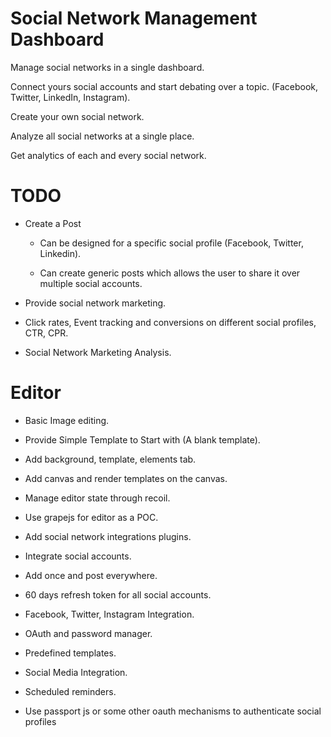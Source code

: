 # Social Network Management Dashboard

Manage social networks in a single dashboard.

Connect yours social accounts and start debating over a topic. (Facebook, Twitter, LinkedIn, Instagram).

Create your own social network. 

Analyze all social networks at a single place. 

Get analytics of each and every social network.


# TODO

- Create a Post

  - Can be designed for a specific social profile (Facebook, Twitter, Linkedin).
  
  - Can create generic posts which allows the user to share it over multiple social accounts.
  
- Provide social network marketing.

- Click rates, Event tracking and conversions on different social profiles, CTR, CPR.

- Social Network Marketing Analysis.

# Editor

- Basic Image editing.

- Provide Simple Template to Start with (A blank template).

- Add background, template, elements tab.

- Add canvas and render templates on the canvas.

- Manage editor state through recoil.

- Use grapejs for editor as a POC.

- Add social network integrations plugins.

- Integrate social accounts.

- Add once and post everywhere.

- 60 days refresh token for all social accounts.

- Facebook, Twitter, Instagram Integration.

- OAuth and password manager.

- Predefined templates.

- Social Media Integration.

- Scheduled reminders.

- Use passport js or some other oauth mechanisms to authenticate social profiles
